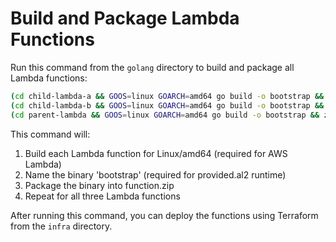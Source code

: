 # Build and Package Lambda Functions

Run this command from the `golang` directory to build and package all Lambda functions:

```bash
(cd child-lambda-a && GOOS=linux GOARCH=amd64 go build -o bootstrap && zip function.zip bootstrap) && \
(cd child-lambda-b && GOOS=linux GOARCH=amd64 go build -o bootstrap && zip function.zip bootstrap) && \
(cd parent-lambda && GOOS=linux GOARCH=amd64 go build -o bootstrap && zip function.zip bootstrap)
```

This command will:
1. Build each Lambda function for Linux/amd64 (required for AWS Lambda)
2. Name the binary 'bootstrap' (required for provided.al2 runtime)
3. Package the binary into function.zip
4. Repeat for all three Lambda functions

After running this command, you can deploy the functions using Terraform from the `infra` directory.

